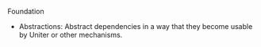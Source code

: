 Foundation
- Abstractions: Abstract dependencies in a way that they become usable by Uniter or other mechanisms.

